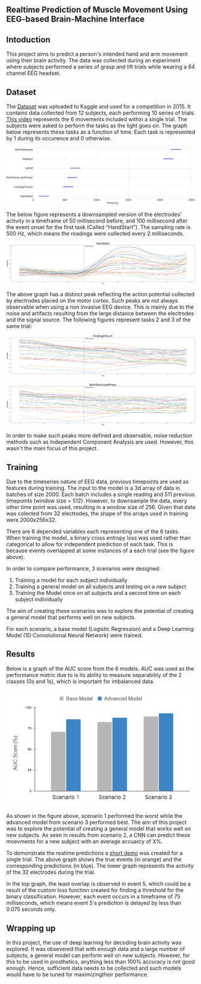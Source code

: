 ## Realtime Prediction of Muscle Movement Using EEG-based Brain-Machine Interface

## Intoduction

This project aims to predict a person's intended hand and arm movement using their brain activity. The data was collected during an experiment where subjects performed a series of grasp and lift trials while wearing a 64 channel EEG headset. 

## Dataset

The [Dataset](https://www.kaggle.com/c/grasp-and-lift-eeg-detection) was uploaded to Kaggle and used for a competition in 2015. It contains data collected from 12 subjects, each performing 10 series of trials. [This video](https://youtu.be/XmgohaEAdjg) represents the 6 movements included within a single trial. The subjects were asked to perform the tasks as the light goes on. The graph below represents these tasks as a function of time. Each task is represented by 1 during its occurence and 0 otherwise.

![alt text](https://github.com/Atlaskz/Bionic-AI-Predicting-Grasp-and-Lift-Motions/blob/main/Images/motions.png?style=centerme)

The below figure represents a downsampled version of the electrodes’ activity in a timeframe of 50 millisecond before, and 100 millisecond after the event onset for the first task (Called “HandStart”). The sampling rate is 500 Hz, which means the readings were collected every 2 milliseconds. 

![alt text](https://github.com/Atlaskz/Bionic-AI-Predicting-Grasp-and-Lift-Motions/blob/main/Images/e1.png?style=centerme)


The above graph has a distinct peak reflecting the action potential collected by electrodes placed on the motor cortex. Such peaks are not always observable when using a non invasive EEG device. This is mainly due to the noise and artifacts resulting from the large distance between the electrodes and the signal source. The following figures represent tasks 2 and 3 of the same trial:


![alt text](https://github.com/Atlaskz/Bionic-AI-Predicting-Grasp-and-Lift-Motions/blob/main/Images/e2.png?style=centerme)

![alt text](https://github.com/Atlaskz/Bionic-AI-Predicting-Grasp-and-Lift-Motions/blob/main/Images/e3.png?style=centerme)

In order to make such peaks more defined and observable, noise reduction methods such as Independent Component Analysis are used. However, this wasn't the main focus of this project.

## Training

Due to the timeseries nature of EEG data, previous timepoints are used as features during training. The input to the model is a 3d array of data in batches of size 2000. Each batch includes a single reading and 511 previous timepoints (window size = 512). However, to downsample the data, every other time point was used, resulting in a window size of 256. Given that data was colected from 32 electrodes, the shape of the arrays used in training were 2000x256x32.

There are 6 depended variables each representing one of the 6 tasks. When training the model, a binary cross entropy loss was used rather than categorical to allow for independent prediction of each task. This is because events overlapped at some instances of a each trial (see the figure above).

In order to compare performance, 3 scenarios were designed: 

1. Training a model for each subject individually
2. Training a general model on all subjects and testing on a new subject 
3. Training the Model once on all subjects and a second time on each subject individually

The aim of creating these scenarios was to explore the potential of creating a general model that performs well on new subjects.

For each scenario, a base model (Logistic Regression) and a Deep Learning Model (1D Convolutional Neural Network) were trained.

## Results

Below is a graph of the AUC score from the 6 models. AUC was used as the performance metric due to is its ability to measure separability of the 2 classes (0s and 1s), which is important for imbalanced data.

<p align="center">
  <img src="https://github.com/Atlaskz/Bionic-AI-Predicting-Grasp-and-Lift-Motions/blob/main/Images/results.png">
</p>

As shown in the figure above, scenario 1 performed the worst while the advanced model from scenario 3 performed best. The aim of this project was to explore the potential of creating a general model that works well on new subjects. As seen in results from scenario 2, a CNN can predict these moevments for a new subject with an average accuarcy of X%.

To demonstrate the reatime predictions a [short demo](https://youtu.be/HbB8mPIOpm0) was created for a single trial. The above graph shows the true events (in orange) and the corresponding predictions (in blue). The lower graph represents the activity of the 32 electrodes during the trial.

In the top graph, the least overlap is observed in event 5, which could be a result of the custom loss function created for finding a threshold for the binary classification. However, each event occurs in a timeframe of 75 milliseconds, which means event 5's prediction is delayed by less than 0.075 seconds only.


## Wrapping up

In this project, the use of deep learning for decoding brain activity was explored. It was obsevered that with enough data and a large number of subjects, a general model can perform well on new subjects. However, for this to be used in prosthetics, anything less than 100% accuracy is not good enough. Hence, sufficient data needs to be collected and such models would have to be tuned for maximizingtheir performance.

